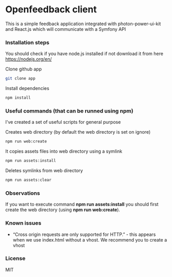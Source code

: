 # Openfeedback client

This is a simple feedback application integrated with photon-power-ui-kit and React.js which will communicate with a Symfony API

### Installation steps
You should check if you have node.js installed if not download it from here https://nodejs.org/en/

Clone github app
```sh
git clone app
```
Install dependencies
```sh
npm install
```
### Useful commands (that can be runned using npm)
I've created a set of useful scripts for general purpose

Creates web directory (by default the web directory is set on ignore)
```sh
npm run web:create
```

It copies assets files into web directory using a symlink
```sh
npm run assets:install
```

Deletes symlinks from web directory
```sh
npm run assets:clear
```

### Observations
If you want to execute command **npm run assets:install** you should first create the web directory (using **npm run web:create**).


### Known issues
* “Cross origin requests are only supported for HTTP.” - this appears when we use index.html without a vhost. We recommend you to create a vhost

### License
MIT
